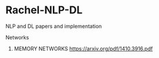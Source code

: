 # Rachel-NLP-DL
NLP and DL papers and implementation

Networks
1. MEMORY NETWORKS https://arxiv.org/pdf/1410.3916.pdf
